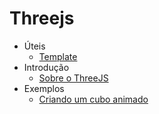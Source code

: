 # Threejs

- Úteis
    - [Template](estudos/template.md)
- Introdução
    - [Sobre o ThreeJS](estudos/about.md)
- Exemplos
    - [Criando um cubo animado](estudos/ex-cubo.md)
